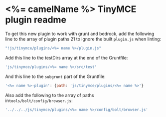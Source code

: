 # <%= camelName %> TinyMCE plugin readme

To get this new plugin to work with grunt and bedrock, add the following line to the array of plugin paths 21 to ignore the built `plugin.js` when linting:
```js
"!js/tinymce/plugins/<%= name %>/plugin.js"
```
Add this line to the testDirs array at the end of the Gruntfile:
```js
'js/tinymce/plugins/<%= name %>/src/test'
```
And this line to the `subgrunt` part of the Gruntfile:
```js
'<%= name %>-plugin': {path: 'js/tinymce/plugins/<%= name %>'}
```

Also add the following to the array of paths in`tools/bolt/config/browser.js`:
```js
'../../../js/tinymce/plugins/<%= name %>/config/bolt/browser.js'
```
